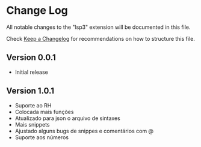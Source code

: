 # Change Log

All notable changes to the "lsp3" extension will be documented in this file.

Check [Keep a Changelog](http://keepachangelog.com/) for recommendations on how to structure this file.

## Version 0.0.1

* Initial release

## Version 1.0.1

- Suporte ao RH
- Colocada mais funções
- Atualizado para json o arquivo de sintaxes
- Mais snippets
- Ajustado alguns bugs de snippes e comentários com @
- Suporte aos números
